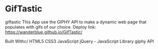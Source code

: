 # GifTastic
giftastic
This App use the GIPHY API to make a dynamic web page that populates with gifs of our choice.
Deploy link: 
https://wanderblue.github.io/GifTastic/

Built Withc/
HTML5
CSS3
JavaScript
jQuery - JavaScript Library
giphy API

